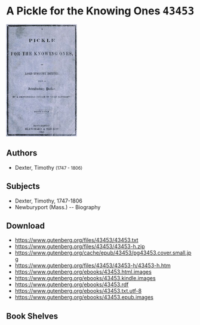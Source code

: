# A Pickle for the Knowing Ones <kbd>43453</kbd>

![](./cover.medium.jpg "")

## Authors


 - Dexter, Timothy <small>(1747 - 1806)</small>

## Subjects


 - Dexter, Timothy, 1747-1806
 - Newburyport (Mass.) -- Biography

## Download


 - https://www.gutenberg.org/files/43453/43453.txt
 - https://www.gutenberg.org/files/43453/43453-h.zip
 - https://www.gutenberg.org/cache/epub/43453/pg43453.cover.small.jpg
 - https://www.gutenberg.org/files/43453/43453-h/43453-h.htm
 - https://www.gutenberg.org/ebooks/43453.html.images
 - https://www.gutenberg.org/ebooks/43453.kindle.images
 - https://www.gutenberg.org/ebooks/43453.rdf
 - https://www.gutenberg.org/ebooks/43453.txt.utf-8
 - https://www.gutenberg.org/ebooks/43453.epub.images

## Book Shelves


